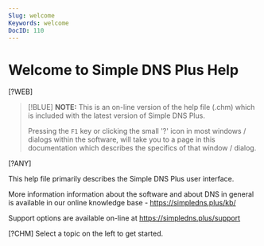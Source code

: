 ```yaml
---
Slug: welcome
Keywords: welcome
DocID: 110
---
```

# Welcome to Simple DNS Plus Help

[?WEB]
> [!BLUE] **NOTE:** This is an on-line version of the help file (.chm) which is included with the latest version of Simple DNS Plus.
>
> Pressing the `F1` key or clicking the small '?' icon in most windows / dialogs within the software,
> will take you to a page in this documentation which describes the specifics of that window / dialog.

[?ANY]

This help file primarily describes the Simple DNS Plus user interface.

More information information about the software and about DNS in general is available in our online knowledge base - <https://simpledns.plus/kb/>

Support options are available on-line at <https://simpledns.plus/support>

[?CHM]
Select a topic on the left to get started.
